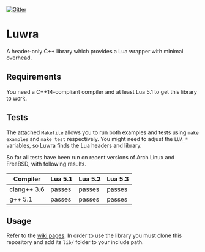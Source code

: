[![Gitter](https://badges.gitter.im/Join%20Chat.svg)](https://gitter.im/vapourismo/luwra)

# Luwra
A header-only C++ library which provides a Lua wrapper with minimal overhead.

## Requirements
You need a C++14-compliant compiler and at least Lua 5.1 to get this library to work.

## Tests
The attached `Makefile` allows you to run both examples and tests using `make examples` and
`make test` respectively. You might need to adjust the `LUA_*` variables, so Luwra finds the
Lua headers and library.

So far all tests have been run on recent versions of Arch Linux and FreeBSD, with following results.

 Compiler    | Lua 5.1  | Lua 5.2  | Lua 5.3
-------------|----------|----------|----------
 clang++ 3.6 | passes   | passes   | passes
 g++ 5.1     | passes   | passes   | passes

## Usage
Refer to the [wiki pages](https://github.com/vapourismo/luwra/wiki). In order to use the library
you must clone this repository and add its `lib/` folder to your include path.

